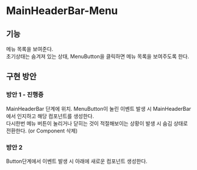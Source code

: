 # MainHeaderBar-Menu

## 기능

메뉴 목록을 보여준다.   
초기상태는 숨겨져 있는 상태, MenuButton을 클릭하면 메뉴 목록을 보여주도록 한다.  

## 구현 방안

### 방안 1 - 진행중

MainHeaderBar 단계에 위치. MenuButton이 눌린 이벤트 발생 시 MainHeaderBar에서 인지하고 해당 컴포넌트를 생성한다.  
다시한번 메뉴 버튼이 눌리거나 닫히는 것이 적절해보이는 상황이 발생 시 숨김 상태로 전환한다. (or Component 삭제)

### 방안 2

Button단계에서 이벤트 발생 시 아래에 새로운 컴포넌트 생성한다.